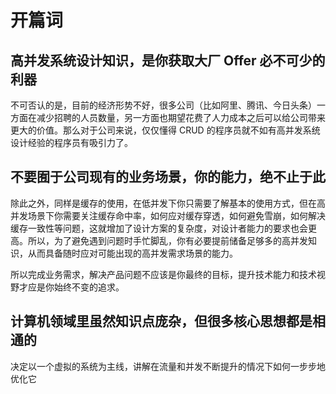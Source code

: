 # 开篇词

## 高并发系统设计知识，是你获取大厂 Offer 必不可少的利器

不可否认的是，目前的经济形势不好，很多公司（比如阿里、腾讯、今日头条）一方面在减少招聘的人员数量，另一方面也期望花费了人力成本之后可以给公司带来更大的价值。那么对于公司来说，仅仅懂得 CRUD 的程序员就不如有高并发系统设计经验的程序员有吸引力了。
## 不要囿于公司现有的业务场景，你的能力，绝不止于此

除此之外，同样是缓存的使用，在低并发下你只需要了解基本的使用方式，但在高并发场景下你需要关注缓存命中率，如何应对缓存穿透，如何避免雪崩，如何解决缓存一致性等问题，这就增加了设计方案的复杂度，对设计者能力的要求也会更高。所以，为了避免遇到问题时手忙脚乱，你有必要提前储备足够多的高并发知识，从而具备随时应对可能出现的高并发需求场景的能力。

所以完成业务需求，解决产品问题不应该是你最终的目标，提升技术能力和技术视野才应是你始终不变的追求。

## 计算机领域里虽然知识点庞杂，但很多核心思想都是相通的

决定以一个虚拟的系统为主线，讲解在流量和并发不断提升的情况下如何一步步地优化它

